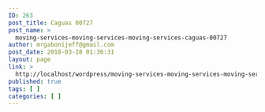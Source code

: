 ```yaml
---
ID: 263
post_title: Caguas 00727
post_name: >
  moving-services-moving-services-moving-services-caguas-00727
author: mrgabonijeff@gmail.com
post_date: 2018-03-28 01:36:31
layout: page
link: >
  http://localhost/wordpress/moving-services-moving-services-moving-services-caguas-00727/
published: true
tags: [ ]
categories: [ ]
---
```

